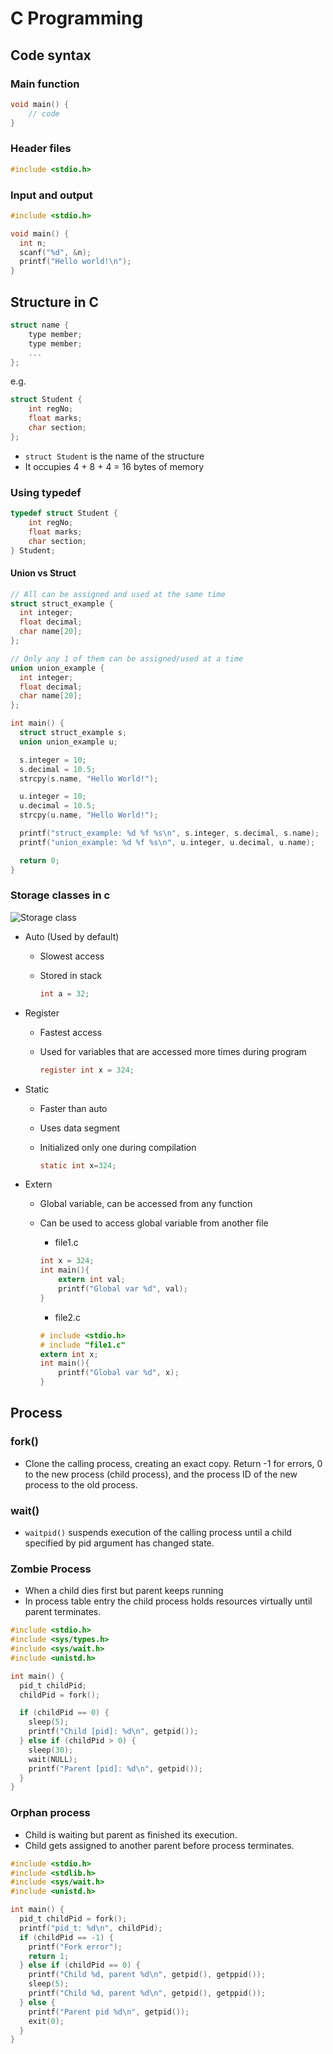 # C Programming

## Code syntax

### Main function

```c
void main() {
    // code
}
```

### Header files

```c
#include <stdio.h>
```

### Input and output

```c
#include <stdio.h>

void main() {
  int n;
  scanf("%d", &n);
  printf("Hello world!\n");
}
```

## Structure in C

```c
struct name {
    type member;
    type member;
    ...
};
```

e.g.

```c
struct Student {
    int regNo;
    float marks;
    char section;
};
```

- `struct Student` is the name of the structure
- It occupies 4 + 8 + 4 = 16 bytes of memory

### Using typedef

```c
typedef struct Student {
    int regNo;
    float marks;
    char section;
} Student;
```

#### Union vs Struct

```c
// All can be assigned and used at the same time
struct struct_example {
  int integer;
  float decimal;
  char name[20];
};

// Only any 1 of them can be assigned/used at a time
union union_example {
  int integer;
  float decimal;
  char name[20];
};

int main() {
  struct struct_example s;
  union union_example u;

  s.integer = 10;
  s.decimal = 10.5;
  strcpy(s.name, "Hello World!");

  u.integer = 10;
  u.decimal = 10.5;
  strcpy(u.name, "Hello World!");

  printf("struct_example: %d %f %s\n", s.integer, s.decimal, s.name);
  printf("union_example: %d %f %s\n", u.integer, u.decimal, u.name);

  return 0;
}
```

### Storage classes in c

![Storage class](https://media.geeksforgeeks.org/wp-content/cdn-uploads/Storage-Classes-In-C.png)

- Auto (Used by default)
  - Slowest access
  - Stored in stack

    ```c
    int a = 32; 
    ```

- Register
  - Fastest access
  - Used for variables that are accessed more times during program

    ```c
    register int x = 324;
    ```

- Static
  - Faster than auto
  - Uses data segment
  - Initialized only one during compilation

    ```c
    static int x=324;
    ```

- Extern
  - Global variable, can be accessed from any function
  - Can be used to access global variable from another file
    - file1.c

    ```c
    int x = 324;
    int main(){
        extern int val;
        printf("Global var %d", val);
    }
    ```

    - file2.c

    ```c
    # include <stdio.h>
    # include "file1.c"
    extern int x;
    int main(){
        printf("Global var %d", x);
    }
    ```

## Process

### fork()

- Clone the calling process, creating an exact copy.
Return -1 for errors, 0 to the new process (child process), and the process ID of the new process to the old process.

### wait()

- `waitpid()` suspends execution of the calling process until a child specified by pid argument has changed state.

### Zombie Process

- When a child dies first but parent keeps running
- In process table entry the child process holds resources virtually until parent terminates.

```c
#include <stdio.h>
#include <sys/types.h>
#include <sys/wait.h>
#include <unistd.h>

int main() {
  pid_t childPid;
  childPid = fork();

  if (childPid == 0) {
    sleep(5);
    printf("Child [pid]: %d\n", getpid());
  } else if (childPid > 0) {
    sleep(30);
    wait(NULL);
    printf("Parent [pid]: %d\n", getpid());
  }
}
```

### Orphan process

- Child is waiting but parent as finished its execution.
- Child gets assigned to another parent before process terminates.

```c
#include <stdio.h>
#include <stdlib.h>
#include <sys/wait.h>
#include <unistd.h>

int main() {
  pid_t childPid = fork();
  printf("pid_t: %d\n", childPid);
  if (childPid == -1) {
    printf("Fork error");
    return 1;
  } else if (childPid == 0) {
    printf("Child %d, parent %d\n", getpid(), getppid());
    sleep(5);
    printf("Child %d, parent %d\n", getpid(), getppid());
  } else {
    printf("Parent pid %d\n", getpid());
    exit(0);
  }
}
```
